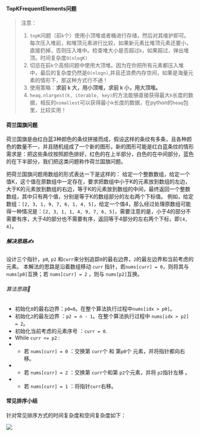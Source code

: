 #### TopKFrequentElements问题

> 注意：
>
> 1. `topK`问题（前`k`个）使用小顶堆或者桶进行存储，然后对其维护即可。每次压入堆前，和堆顶元素进行比较，如果新元素比堆顶元素还要小，直接扔掉，否则压入堆中。检查堆大小是否超过`k`，如果超过，弹出堆顶。时间复杂度`O(nlogK)`
> 2. 切忌在前`k`个高频问题中使用大顶堆。因为在你把所有元素都压入堆中，最后的复杂度仍然是`O(nlogn)`,并且还浪费内存空间，如果是海量元素的情形下，那这种方式行不通！
> 3. 使用策略：**求前 k 大，用小顶堆，求前 k 小，用大顶堆。**
> 4. `heaq.nlargest(k, iterable, key)`的方法能够直接获得最大`k`长度的数据，相反的`nsmallest`可以获得最小`k`长度的数据，在python的`heaq`包里，比较实用！

#### 荷兰国旗问题

荷兰国旗是由红白蓝3种颜色的条纹拼接而成，假设这样的条纹有多条，且各种颜色的数量不一，并且随机组成了一个新的图形，新的图形可能是红白蓝条纹的情形 需求是：把这些条纹按照颜色排好，红色的在上半部分，白色的在中间部分，蓝色的在下半部分，我们把这类问题称作荷兰国旗问题。

把荷兰国旗问题用数组的形式表达一下是这样的： 给定一个整数数组，给定一个值K，这个值在原数组中一定存在，要求把数组中小于K的元素放到数组的左边，大于K的元素放到数组的右边，等于K的元素放到数组的中间，最终返回一个整数数组，其中只有两个值，分别是等于K的数组部分的左右两个下标值。 例如，给定数组：`[2, 3, 1, 9, 7, 6, 1, 4, 5]`，给定一个值4，那么经过处理原数组可能得一种情况是：`[2, 3, 1, 1, 4, 9, 7, 6, 5]`，需要注意的是，小于4的部分不需要有序，大于4的部分也不需要有序，返回等于4部分的左右两个下标，即`[4, 4]`。

##### 解决思路✍

设计三个指针，`p0`, `p2` 和`curr`来分别追踪`0`的最右边界，`2`的最左边界和当前考虑的元素。 本解法的思路是沿着数组移动 `curr` 指针，若`nums[curr] = 0`，则将其与 `nums[p0]`互换；若 `nums[curr] = 2` ，则与 `nums[p2]`互换。

###### 算法思路📖

- 初始化`0`的最右边界：`p0=0`。在整个算法执行过程中`nums[idx > p0]`。
- 初始化`2`的最左边界 ：`p2 = n - 1`。在整个算法执行过程中 `nums[idx > p2] = 2`。
- 初始化当前考虑的元素序号 ：`curr = 0`.
- While `curr <= p2` :
- - 若 `nums[curr] = 0` ：交换第 `curr`个 和 第`p0`个 元素，并将指针都向右移。
- - 若 `nums[curr] = 2` ：交换第 `curr`个和第 `p2`个元素，并将 `p2`指针左移 。
- - 若 `nums[curr] = 1` ：将指针`curr`右移。

#### 常见排序小结

针对常见排序方式的时间复杂度和空间复杂度如下：

![](D:\documents\Codes\ML\algorithmic-learning-leetcode\cecilia-python\sort\sortlist.jpg)